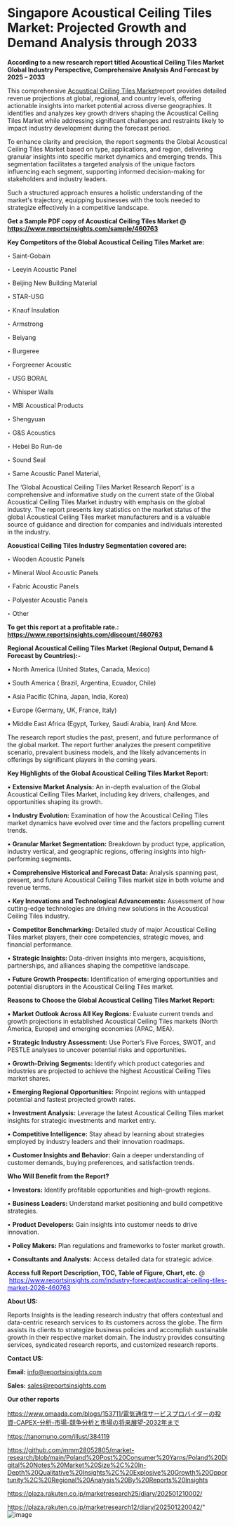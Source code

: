 # Singapore Acoustical Ceiling Tiles Market: Projected Growth and Demand Analysis through 2033

<strong>According to a new research report titled Acoustical Ceiling Tiles Market Global Industry Perspective, Comprehensive Analysis And Forecast by 2025 – 2033</strong>

This comprehensive <a href=https://www.reportsinsights.com/sample/460763>Acoustical Ceiling Tiles Market</a>report provides detailed revenue projections at global, regional, and country levels, offering actionable insights into market potential across diverse geographies. It identifies and analyzes key growth drivers shaping the Acoustical Ceiling Tiles Market while addressing significant challenges and restraints likely to impact industry development during the forecast period.

To enhance clarity and precision, the report segments the Global Acoustical Ceiling Tiles Market based on type, applications, and region, delivering granular insights into specific market dynamics and emerging trends. This segmentation facilitates a targeted analysis of the unique factors influencing each segment, supporting informed decision-making for stakeholders and industry leaders.

Such a structured approach ensures a holistic understanding of the market's trajectory, equipping businesses with the tools needed to strategize effectively in a competitive landscape.

<strong>Get a Sample PDF copy of Acoustical Ceiling Tiles Market </strong><strong>@<a href=https://www.reportsinsights.com/sample/460763 style=color:#0000ff;> https://www.reportsinsights.com/sample/460763</a></strong></font>

<strong>Key Competitors of the Global Acoustical Ceiling Tiles Market are:</strong>

‣ Saint-Gobain

‣ Leeyin Acoustic Panel

‣ Beijing New Building Material

‣ STAR-USG

‣ Knauf Insulation

‣ Armstrong

‣ Beiyang

‣ Burgeree

‣ Forgreener Acoustic

‣ USG BORAL

‣ Whisper Walls

‣ MBI Acoustical Products

‣ Shengyuan

‣ G&S Acoustics

‣ Hebei Bo Run-de

‣ Sound Seal

‣ Same Acoustic Panel Material,

The ‘Global Acoustical Ceiling Tiles Market Research Report’ is a comprehensive and informative study on the current state of the Global Acoustical Ceiling Tiles Market industry with emphasis on the global industry. The report presents key statistics on the market status of the global Acoustical Ceiling Tiles market manufacturers and is a valuable source of guidance and direction for companies and individuals interested in the industry.

<strong>Acoustical Ceiling Tiles Industry Segmentation covered are:</strong>

‣ Wooden Acoustic Panels

‣ Mineral Wool Acoustic Panels

‣ Fabric Acoustic Panels

‣ Polyester Acoustic Panels

‣ Other

<strong>To get this report at a profitable rate.: <a href=https://www.reportsinsights.com/discount/460763 style=color:#0000ff;>https://www.reportsinsights.com/discount/460763</a></strong></font>

<strong>Regional Acoustical Ceiling Tiles Market (Regional Output, Demand &amp; Forecast by Countries):-</strong>

• North America (United States, Canada, Mexico)

• South America ( Brazil, Argentina, Ecuador, Chile)

• Asia Pacific (China, Japan, India, Korea)

• Europe (Germany, UK, France, Italy)

• Middle East Africa (Egypt, Turkey, Saudi Arabia, Iran) And More.

The research report studies the past, present, and future performance of the global market. The report further analyzes the present competitive scenario, prevalent business models, and the likely advancements in offerings by significant players in the coming years.

<strong>Key Highlights of the Global Acoustical Ceiling Tiles Market Report:</strong>

• <strong>Extensive Market Analysis:</strong> An in-depth evaluation of the Global Acoustical Ceiling Tiles Market, including key drivers, challenges, and opportunities shaping its growth.

• <strong>Industry Evolution:</strong> Examination of how the Acoustical Ceiling Tiles market dynamics have evolved over time and the factors propelling current trends.

• <strong>Granular Market Segmentation:</strong> Breakdown by product type, application, industry vertical, and geographic regions, offering insights into high-performing segments.

• <strong>Comprehensive Historical and Forecast Data:</strong> Analysis spanning past, present, and future Acoustical Ceiling Tiles market size in both volume and revenue terms.

• <strong>Key Innovations and Technological Advancements:</strong> Assessment of how cutting-edge technologies are driving new solutions in the Acoustical Ceiling Tiles industry.

• <strong>Competitor Benchmarking:</strong> Detailed study of major Acoustical Ceiling Tiles market players, their core competencies, strategic moves, and financial performance.

• <strong>Strategic Insights:</strong> Data-driven insights into mergers, acquisitions, partnerships, and alliances shaping the competitive landscape.

• <strong>Future Growth Prospects:</strong> Identification of emerging opportunities and potential disruptors in the Acoustical Ceiling Tiles market.

<strong>Reasons to Choose the Global Acoustical Ceiling Tiles Market Report:</strong>

• <strong>Market Outlook Across All Key Regions:</strong> Evaluate current trends and growth projections in established Acoustical Ceiling Tiles markets (North America, Europe) and emerging economies (APAC, MEA).

• <strong>Strategic Industry Assessment:</strong> Use Porter’s Five Forces, SWOT, and PESTLE analyses to uncover potential risks and opportunities.

• <strong>Growth-Driving Segments:</strong> Identify which product categories and industries are projected to achieve the highest Acoustical Ceiling Tiles market shares.

• <strong>Emerging Regional Opportunities:</strong> Pinpoint regions with untapped potential and fastest projected growth rates.

• <strong>Investment Analysis:</strong> Leverage the latest Acoustical Ceiling Tiles market insights for strategic investments and market entry.

• <strong>Competitive Intelligence:</strong> Stay ahead by learning about strategies employed by industry leaders and their innovation roadmaps.

• <strong>Customer Insights and Behavior:</strong> Gain a deeper understanding of customer demands, buying preferences, and satisfaction trends.

<strong>Who Will Benefit from the Report?</strong>

• <strong>Investors:</strong> Identify profitable opportunities and high-growth regions.

• <strong>Business Leaders:</strong> Understand market positioning and build competitive strategies.

• <strong>Product Developers:</strong> Gain insights into customer needs to drive innovation.

• <strong>Policy Makers:</strong> Plan regulations and frameworks to foster market growth.

• <strong>Consultants and Analysts:</strong> Access detailed data for strategic advice.
</ul>
<strong>Access full Report Description, TOC, Table of Figure, Chart, etc. </strong>@  <a href=https://www.reportsinsights.com/industry-forecast/acoustical-ceiling-tiles-market-2026-460763 style=color:#0000ff;>https://www.reportsinsights.com/industry-forecast/acoustical-ceiling-tiles-market-2026-460763</a></font>

<strong><strong>About US</strong>:</strong>

Reports Insights is the leading research industry that offers contextual and data-centric research services to its customers across the globe. The firm assists its clients to strategize business policies and accomplish sustainable growth in their respective market domain. The industry provides consulting services, syndicated research reports, and customized research reports.

<strong>Contact US:</strong>

<p class=""""><b>Email:</b> <a href=mailto:info@reportsinsights.com>info@reportsinsights.com</a></p>
<p class=""""><b>Sales:</b> <a href=mailto:sales@reportsinsights.com>sales@reportsinsights.com</a></p>

<strong>Our other reports</strong>

<a href=https://www.omaada.com/blogs/153711/電気通信サービスプロバイダーの投資-CAPEX-分析-市場-競争分析と市場の将来展望-2032年まで>https://www.omaada.com/blogs/153711/電気通信サービスプロバイダーの投資-CAPEX-分析-市場-競争分析と市場の将来展望-2032年まで</a>

<a href=https://tanomuno.com/illust/384119>https://tanomuno.com/illust/384119</a>

<a href=https://github.com/mmm28052805/market-research/blob/main/Poland%20Post%20Consumer%20Yarns/Poland%20Digital%20Notes%20Market%20Size%2C%20In-Depth%20Qualitative%20Insights%2C%20Explosive%20Growth%20Opportunity%2C%20Regional%20Analysis%20By%20Reports%20Insights>https://github.com/mmm28052805/market-research/blob/main/Poland%20Post%20Consumer%20Yarns/Poland%20Digital%20Notes%20Market%20Size%2C%20In-Depth%20Qualitative%20Insights%2C%20Explosive%20Growth%20Opportunity%2C%20Regional%20Analysis%20By%20Reports%20Insights</a>

<a href=https://plaza.rakuten.co.jp/marketresearch25/diary/202501210002/>https://plaza.rakuten.co.jp/marketresearch25/diary/202501210002/</a>

<a href=https://plaza.rakuten.co.jp/marketresearch12/diary/202501220042/>https://plaza.rakuten.co.jp/marketresearch12/diary/202501220042/</a>"
![image](https://github.com/user-attachments/assets/37d7c0ea-cc8b-4fa3-818a-8b8ec263f180)
